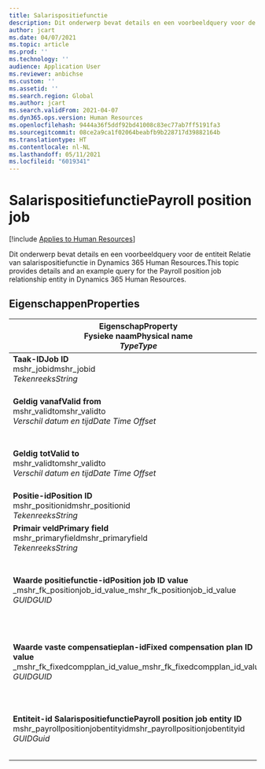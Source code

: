 ```yaml
---
title: Salarispositiefunctie
description: Dit onderwerp bevat details en een voorbeeldquery voor de entiteit Salarispositiefunctie in Dynamics 365 Human Resources.
author: jcart
ms.date: 04/07/2021
ms.topic: article
ms.prod: ''
ms.technology: ''
audience: Application User
ms.reviewer: anbichse
ms.custom: ''
ms.assetid: ''
ms.search.region: Global
ms.author: jcart
ms.search.validFrom: 2021-04-07
ms.dyn365.ops.version: Human Resources
ms.openlocfilehash: 9444a36f5ddf92bd41008c83ec77ab7ff5191fa3
ms.sourcegitcommit: 08ce2a9ca1f02064beabfb9b228717d39882164b
ms.translationtype: HT
ms.contentlocale: nl-NL
ms.lasthandoff: 05/11/2021
ms.locfileid: "6019341"
---
```

# <a name="payroll-position-job"></a><span data-ttu-id="11ce3-103">Salarispositiefunctie</span><span class="sxs-lookup"><span data-stu-id="11ce3-103">Payroll position job</span></span>

[!include [Applies to Human Resources](../includes/applies-to-hr.md)]

<span data-ttu-id="11ce3-104">Dit onderwerp bevat details en een voorbeeldquery voor de entiteit Relatie van salarispositiefunctie in Dynamics 365 Human Resources.</span><span class="sxs-lookup"><span data-stu-id="11ce3-104">This topic provides details and an example query for the Payroll position job relationship entity in Dynamics 365 Human Resources.</span></span>

## <a name="properties"></a><span data-ttu-id="11ce3-105">Eigenschappen</span><span class="sxs-lookup"><span data-stu-id="11ce3-105">Properties</span></span>

| <span data-ttu-id="11ce3-106">Eigenschap</span><span class="sxs-lookup"><span data-stu-id="11ce3-106">Property</span></span><br><span data-ttu-id="11ce3-107">**Fysieke naam**</span><span class="sxs-lookup"><span data-stu-id="11ce3-107">**Physical name**</span></span><br><span data-ttu-id="11ce3-108">**_Type_**</span><span class="sxs-lookup"><span data-stu-id="11ce3-108">**_Type_**</span></span> | <span data-ttu-id="11ce3-109">Gebruiken</span><span class="sxs-lookup"><span data-stu-id="11ce3-109">Use</span></span> | <span data-ttu-id="11ce3-110">Beschrijving</span><span class="sxs-lookup"><span data-stu-id="11ce3-110">Description</span></span> |
| --- | --- | --- |
| <span data-ttu-id="11ce3-111">**Taak-ID**</span><span class="sxs-lookup"><span data-stu-id="11ce3-111">**Job ID**</span></span><br><span data-ttu-id="11ce3-112">mshr_jobid</span><span class="sxs-lookup"><span data-stu-id="11ce3-112">mshr_jobid</span></span><br><span data-ttu-id="11ce3-113">*Tekenreeks*</span><span class="sxs-lookup"><span data-stu-id="11ce3-113">*String*</span></span> | <span data-ttu-id="11ce3-114">Alleen-lezen</span><span class="sxs-lookup"><span data-stu-id="11ce3-114">Readp-only</span></span><br><span data-ttu-id="11ce3-115">Vereist</span><span class="sxs-lookup"><span data-stu-id="11ce3-115">Required</span></span> |<span data-ttu-id="11ce3-116">De id van de functie.</span><span class="sxs-lookup"><span data-stu-id="11ce3-116">The ID of the job.</span></span> |
| <span data-ttu-id="11ce3-117">**Geldig vanaf**</span><span class="sxs-lookup"><span data-stu-id="11ce3-117">**Valid from**</span></span><br><span data-ttu-id="11ce3-118">mshr_validto</span><span class="sxs-lookup"><span data-stu-id="11ce3-118">mshr_validto</span></span><br><span data-ttu-id="11ce3-119">*Verschil datum en tijd*</span><span class="sxs-lookup"><span data-stu-id="11ce3-119">*Date Time Offset*</span></span> | <span data-ttu-id="11ce3-120">Alleen-lezen</span><span class="sxs-lookup"><span data-stu-id="11ce3-120">Read-only</span></span> <br><span data-ttu-id="11ce3-121">Vereist</span><span class="sxs-lookup"><span data-stu-id="11ce3-121">Required</span></span> | <span data-ttu-id="11ce3-122">Datum waarop de positie- en functierelatie geldig wordt.</span><span class="sxs-lookup"><span data-stu-id="11ce3-122">Date the postion and job relationship is valid from.</span></span> |
| <span data-ttu-id="11ce3-123">**Geldig tot**</span><span class="sxs-lookup"><span data-stu-id="11ce3-123">**Valid to**</span></span><br><span data-ttu-id="11ce3-124">mshr_validto</span><span class="sxs-lookup"><span data-stu-id="11ce3-124">mshr_validto</span></span><br><span data-ttu-id="11ce3-125">*Verschil datum en tijd*</span><span class="sxs-lookup"><span data-stu-id="11ce3-125">*Date Time Offset*</span></span> | <span data-ttu-id="11ce3-126">Alleen-lezen</span><span class="sxs-lookup"><span data-stu-id="11ce3-126">Read-only</span></span> <br><span data-ttu-id="11ce3-127">Vereist</span><span class="sxs-lookup"><span data-stu-id="11ce3-127">Required</span></span> | <span data-ttu-id="11ce3-128">Datum tot wanneer de positie- en functierelatie geldig is.</span><span class="sxs-lookup"><span data-stu-id="11ce3-128">Date the position and job relationship is valid to.</span></span>  |
| <span data-ttu-id="11ce3-129">**Positie-id**</span><span class="sxs-lookup"><span data-stu-id="11ce3-129">**Position ID**</span></span><br><span data-ttu-id="11ce3-130">mshr_positionid</span><span class="sxs-lookup"><span data-stu-id="11ce3-130">mshr_positionid</span></span><br><span data-ttu-id="11ce3-131">*Tekenreeks*</span><span class="sxs-lookup"><span data-stu-id="11ce3-131">*String*</span></span> | <span data-ttu-id="11ce3-132">Alleen-lezen</span><span class="sxs-lookup"><span data-stu-id="11ce3-132">Read-only</span></span><br><span data-ttu-id="11ce3-133">Vereist</span><span class="sxs-lookup"><span data-stu-id="11ce3-133">Required</span></span> | <span data-ttu-id="11ce3-134">De id van de positie.</span><span class="sxs-lookup"><span data-stu-id="11ce3-134">The ID of the position.</span></span> |
| <span data-ttu-id="11ce3-135">**Primair veld**</span><span class="sxs-lookup"><span data-stu-id="11ce3-135">**Primary field**</span></span><br><span data-ttu-id="11ce3-136">mshr_primaryfield</span><span class="sxs-lookup"><span data-stu-id="11ce3-136">mshr_primaryfield</span></span><br><span data-ttu-id="11ce3-137">*Tekenreeks*</span><span class="sxs-lookup"><span data-stu-id="11ce3-137">*String*</span></span> | <span data-ttu-id="11ce3-138">Vereist</span><span class="sxs-lookup"><span data-stu-id="11ce3-138">Required</span></span><br><span data-ttu-id="11ce3-139">Door systeem gegenereerd</span><span class="sxs-lookup"><span data-stu-id="11ce3-139">System generated</span></span> |  |
| <span data-ttu-id="11ce3-140">**Waarde positiefunctie-id**</span><span class="sxs-lookup"><span data-stu-id="11ce3-140">**Position job ID value**</span></span><br><span data-ttu-id="11ce3-141">_mshr_fk_positionjob_id_value</span><span class="sxs-lookup"><span data-stu-id="11ce3-141">_mshr_fk_positionjob_id_value</span></span><br><span data-ttu-id="11ce3-142">*GUID*</span><span class="sxs-lookup"><span data-stu-id="11ce3-142">*GUID*</span></span> | <span data-ttu-id="11ce3-143">Alleen-lezen</span><span class="sxs-lookup"><span data-stu-id="11ce3-143">Read-only</span></span><br><span data-ttu-id="11ce3-144">Vereist</span><span class="sxs-lookup"><span data-stu-id="11ce3-144">Required</span></span><br><span data-ttu-id="11ce3-145">Refererende sleutel: mshr_PayrollPositionJobEntity van de mshr_payrollpositionjobentity</span><span class="sxs-lookup"><span data-stu-id="11ce3-145">Foreign key:mshr_PayrollPositionJobEntity of the mshr_payrollpositionjobentity</span></span> |<span data-ttu-id="11ce3-146">Id van de taak die aan de geselecteerde positie is gekoppeld.</span><span class="sxs-lookup"><span data-stu-id="11ce3-146">The ID of the job associated with the position.</span></span>|
| <span data-ttu-id="11ce3-147">**Waarde vaste compensatieplan-id**</span><span class="sxs-lookup"><span data-stu-id="11ce3-147">**Fixed compensation plan ID value**</span></span><br><span data-ttu-id="11ce3-148">_mshr_fk_fixedcompplan_id_value</span><span class="sxs-lookup"><span data-stu-id="11ce3-148">_mshr_fk_fixedcompplan_id_value</span></span><br><span data-ttu-id="11ce3-149">*GUID*</span><span class="sxs-lookup"><span data-stu-id="11ce3-149">*GUID*</span></span> | <span data-ttu-id="11ce3-150">Alleen-lezen</span><span class="sxs-lookup"><span data-stu-id="11ce3-150">Read-only</span></span><br><span data-ttu-id="11ce3-151">Vereist</span><span class="sxs-lookup"><span data-stu-id="11ce3-151">Required</span></span><br><span data-ttu-id="11ce3-152">Refererende sleutel: mshr_FixedCompPlan_id van mshr_payrollfixedcompensationplanentity</span><span class="sxs-lookup"><span data-stu-id="11ce3-152">Foreign key: mshr_FixedCompPlan_id of mshr_payrollfixedcompensationplanentity</span></span>  | <span data-ttu-id="11ce3-153">Id van het vaste compensatieplan dat aan de positie is gekoppeld.</span><span class="sxs-lookup"><span data-stu-id="11ce3-153">The ID of the fixed compensation plan associated with the position.</span></span> |
| <span data-ttu-id="11ce3-154">**Entiteit-id Salarispositiefunctie**</span><span class="sxs-lookup"><span data-stu-id="11ce3-154">**Payroll position job entity ID**</span></span><br><span data-ttu-id="11ce3-155">mshr_payrollpositionjobentityid</span><span class="sxs-lookup"><span data-stu-id="11ce3-155">mshr_payrollpositionjobentityid</span></span><br><span data-ttu-id="11ce3-156">*GUID*</span><span class="sxs-lookup"><span data-stu-id="11ce3-156">*Guid*</span></span> | <span data-ttu-id="11ce3-157">Vereist</span><span class="sxs-lookup"><span data-stu-id="11ce3-157">Required</span></span><br><span data-ttu-id="11ce3-158">Door systeem gegenereerd.</span><span class="sxs-lookup"><span data-stu-id="11ce3-158">System generated.</span></span> | <span data-ttu-id="11ce3-159">Een door het systeem gegenereerde GUID-waarde als unieke id van de functie.</span><span class="sxs-lookup"><span data-stu-id="11ce3-159">A system-generated GUID value to uniquely identify the job.</span></span>  |

